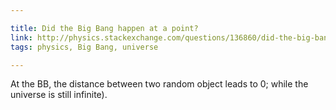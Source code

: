 ```yaml
---

title: Did the Big Bang happen at a point?
link: http://physics.stackexchange.com/questions/136860/did-the-big-bang-happen-at-a-point
tags: physics, Big Bang, universe

---
```


At the BB, the distance between two random object leads to 0; while the universe is still infinite).

